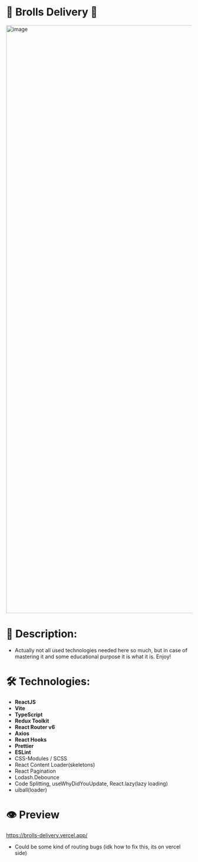 # 🍣 Brolls Delivery 🍣

<img width="1592" alt="image" src="https://github.com/darkystacks/brolls_delivery/assets/120278663/db40101e-cf2d-49f5-8cc8-1fc8324f245f">

# 📖 Description:

- Actually not all used technologies needed here so much, but in case of mastering it and some educational purpose it is what it is. Enjoy!

# 🛠 Technologies:

- **ReactJS**
- **Vite**
- **TypeScript**
- **Redux Toolkit**
- **React Router v6**
- **Axios**
- **React Hooks**
- **Prettier**
- **ESLint**
- CSS-Modules / SCSS
- React Content Loader(skeletons)
- React Pagination
- Lodash.Debounce
- Code Splitting, useWhyDidYouUpdate, React.lazy(lazy loading)
- uiball(loader)

# 👁️ Preview

https://brolls-delivery.vercel.app/

- Could be some kind of routing bugs (idk how to fix this, its on vercel side)
